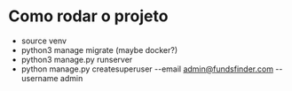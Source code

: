 # Como rodar o projeto
- source venv
- python3 manage migrate (maybe docker?)
- python3 manage.py runserver
- python manage.py createsuperuser --email admin@fundsfinder.com --username admin